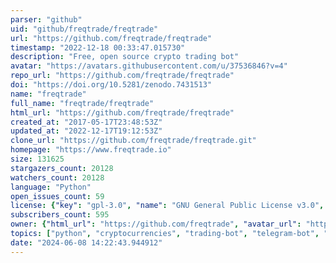 ```yaml
---
parser: "github"
uid: "github/freqtrade/freqtrade"
url: "https://github.com/freqtrade/freqtrade"
timestamp: "2022-12-18 00:33:47.015730"
description: "Free, open source crypto trading bot"
avatar: "https://avatars.githubusercontent.com/u/37536846?v=4"
repo_url: "https://github.com/freqtrade/freqtrade"
doi: "https://doi.org/10.5281/zenodo.7431513"
name: "freqtrade"
full_name: "freqtrade/freqtrade"
html_url: "https://github.com/freqtrade/freqtrade"
created_at: "2017-05-17T23:48:53Z"
updated_at: "2022-12-17T19:12:53Z"
clone_url: "https://github.com/freqtrade/freqtrade.git"
homepage: "https://www.freqtrade.io"
size: 131625
stargazers_count: 20128
watchers_count: 20128
language: "Python"
open_issues_count: 59
license: {"key": "gpl-3.0", "name": "GNU General Public License v3.0", "spdx_id": "GPL-3.0", "url": "https://api.github.com/licenses/gpl-3.0", "node_id": "MDc6TGljZW5zZTk="}
subscribers_count: 595
owner: {"html_url": "https://github.com/freqtrade", "avatar_url": "https://avatars.githubusercontent.com/u/37536846?v=4", "login": "freqtrade", "type": "Organization"}
topics: ["python", "cryptocurrencies", "trading-bot", "telegram-bot", "bitcoin", "trade", "cryptocurrency", "algorithmic-trading", "freqtrade"]
date: "2024-06-08 14:22:43.944912"
---
```

